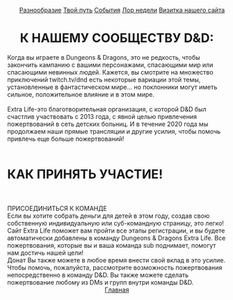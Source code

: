 <!DOCTYPE html>
<html lang="en">
<head>
    <meta charset="UTF-8" />
   </head>
<body>
    <div align="center">
        <ul id="navbar">
            <a href="сайт.html">Разнообразие</a>
            <a href="путь.html">Твой путь</a>
            <a href="ивентс.html">События</a>
            <a href="викньюс.html">Лор недели</a>
            <a href="визитка.html">Визитка нашего сайта</a>
        </ul>
    </div>
    <div align="center"><h1> К НАШЕМУ СООБЩЕСТВУ D&D: </h1></div>
    Когда вы играете в Dungeons & Dragons, это не редкость, чтобы закончить кампанию с вашими персонажами, спасающими мир или спасающими невинных людей. Кажется, вы смотрите на множество приключений twitch.tv/dnd есть
    некоторые вариации этой темы, установленные в фантастическом мире... но поклонники могут иметь сильное, положительное влияние и в этом мире.
    <br><br>Extra Life-это благотворительная организация, с которой D&D был счастлив участвовать с 2013 года, с явной целью привлечения пожертвований в сеть детских больниц. И в течение 2020 года мы продолжаем наши прямые
    трансляции и другие усилия, чтобы помочь привлечь еще больше пожертвований!<br><br>
    <h1> КАК ПРИНЯТЬ УЧАСТИЕ! </h1><br><br>
    ПРИСОЕДИНИТЬСЯ К КОМАНДЕ<br>
    Если вы хотите собрать деньги для детей в этом году, создав свою собственную индивидуальную или суб-командную страницу, это легко! Сайт Extra Life поможет вам пройти все этапы регистрации, и вы будете автоматически
    добавлены в команду Dungeons & Dragons Extra Life. Все пожертвования, которые вы и ваша команда sub поднимает, помогут нам достичь нашей цели!<br>
    Донат
    Вы также можете в любое время внести свой вклад в это усилие. Чтобы помочь, пожалуйста, рассмотрите возможность пожертвования непосредственно в команду D&D. Вы также можете сделать пожертвование любому из DMs и групп внутри команды D&D.
    <div align="center">
        <a href="сайт.html">Главная</a><br>
    </div>
</body>
</html>
